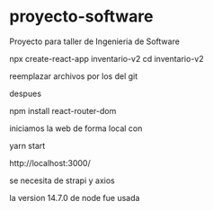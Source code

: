 # proyecto-software
Proyecto para taller de Ingenieria de Software

npx create-react-app inventario-v2
cd  inventario-v2

reemplazar archivos por los del git


despues

npm install react-router-dom

iniciamos la web de forma local con

yarn start

http://localhost:3000/


se necesita de strapi y axios

la version 14.7.0 de node fue usada